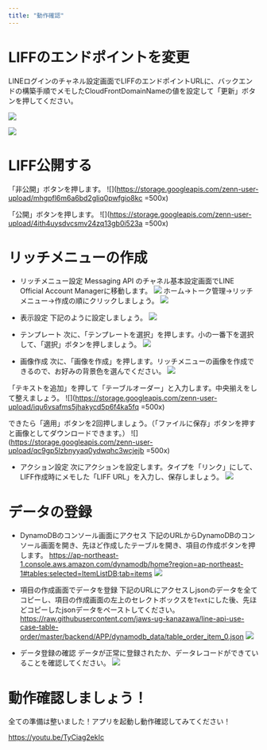 ```yaml
---
title: "動作確認"
---
```


# LIFFのエンドポイントを変更

LINEログインのチャネル設定画面でLIFFのエンドポイントURLに、バックエンドの構築手順でメモしたCloudFrontDomainNameの値を設定して「更新」ボタンを押してください。

![](https://storage.googleapis.com/zenn-user-upload/4xntpxietdrhyrsm4boio81g7zyq)

![](https://storage.googleapis.com/zenn-user-upload/lrh9ijjsrso23ze5wekt41rjltce)

# LIFF公開する

「非公開」ボタンを押します。
![](https://storage.googleapis.com/zenn-user-upload/mhgpfl6m6a6bd2gliq0pwfgio8kc =500x)

「公開」ボタンを押します。
![](https://storage.googleapis.com/zenn-user-upload/4ith4uysdvcsmv24zq13gb0i523a =500x)


# リッチメニューの作成
- リッチメニュー設定
Messaging API のチャネル基本設定画面でLINE Official Account Managerに移動します。
![](https://storage.googleapis.com/zenn-user-upload/9kg3ra1mdhtiic9fti3zt2xxl6xd)
ホーム→トーク管理→リッチメニュー→作成の順にクリックしましょう。
![](https://storage.googleapis.com/zenn-user-upload/ibwgawlq1fyc7b701c6429d8vlzm)

- 表示設定
下記のように設定しましょう。
![](https://storage.googleapis.com/zenn-user-upload/oc4iy453c1ntkcn83qc6x0wfvehk)

- テンプレート
次に、「テンプレートを選択」を押します。小の一番下を選択して、「選択」ボタンを押しましょう。
![](https://storage.googleapis.com/zenn-user-upload/ln4cuzjkvw9u4pyr8vo03p6e8tbx)

- 画像作成
次に、「画像を作成」を押します。リッチメニューの画像を作成できるので、お好みの背景色を選んでください。
![](https://storage.googleapis.com/zenn-user-upload/e656pkyqwvg9z3pg5mcu3ynecp8d)

「テキストを追加」を押して「テーブルオーダー」と入力します。中央揃えをして整えましょう。
![](https://storage.googleapis.com/zenn-user-upload/iqu6vsafms5jhakycd5p6f4ka5fq =500x)

できたら「適用」ボタンを2回押しましょう。（「ファイルに保存」ボタンを押すと画像としてダウンロードできます。）
![](https://storage.googleapis.com/zenn-user-upload/qc9gp5lzbnyyaq0ydwqhc3wcjejb =500x)

- アクション設定
次にアクションを設定します。タイプを「リンク」にして、LIFF作成時にメモした「LIFF URL」を入力し、保存しましょう。
![](https://storage.googleapis.com/zenn-user-upload/a69an2l4o2tae3qauwigsbw3bjg6)

# データの登録
- DynamoDBのコンソール画面にアクセス
下記のURLからDynamoDBのコンソール画面を開き、先ほど作成したテーブルを開き、項目の作成ボタンを押します。
https://ap-northeast-1.console.aws.amazon.com/dynamodb/home?region=ap-northeast-1#tables:selected=ItemListDB;tab=items
![](https://storage.googleapis.com/zenn-user-upload/5xtnded86oxfy70aahw4ilgcoh8r)

- 項目の作成画面でデータを登録
下記のURLにアクセスしjsonのデータを全てコピーし、項目の作成画面の左上のセレクトボックスを`Text`にした後、先ほどコピーしたjsonデータをペーストしてください。
https://raw.githubusercontent.com/jaws-ug-kanazawa/line-api-use-case-table-order/master/backend/APP/dynamodb_data/table_order_item_0.json
![](https://storage.googleapis.com/zenn-user-upload/6zk3nlfdp559odgo5mbgj0jwejgk)

- データ登録の確認
データが正常に登録されたか、データレコードができていることを確認してください。
![](https://storage.googleapis.com/zenn-user-upload/aod7nnsaredu1n1ujaygr90moaax)

# 動作確認しましょう！

全ての準備は整いました！アプリを起動し動作確認してみてください！

https://youtu.be/TyCiag2ekIc
